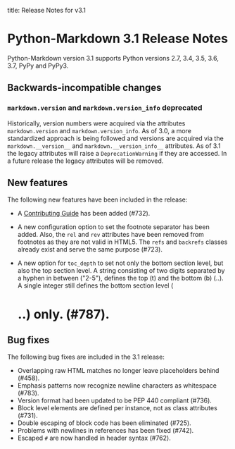 title: Release Notes for v3.1

# Python-Markdown 3.1 Release Notes

Python-Markdown version 3.1 supports Python versions 2.7, 3.4, 3.5, 3.6, 3.7,
PyPy and PyPy3.

## Backwards-incompatible changes

### `markdown.version` and `markdown.version_info` deprecated

Historically, version numbers were acquired via the attributes
`markdown.version` and `markdown.version_info`. As of 3.0, a more standardized
approach is being followed and versions are acquired via the
`markdown.__version__` and `markdown.__version_info__` attributes.  As of 3.1
the legacy attributes will raise a `DeprecationWarning` if they are accessed. In
a future release the legacy attributes will be removed.

## New features

The following new features have been included in the release:

* A [Contributing Guide](../contributing.md) has been added (#732).

* A new configuration option to set the footnote separator has been added. Also,
  the `rel` and `rev` attributes have been removed from footnotes as they are
  not valid in HTML5. The `refs` and `backrefs` classes already exist and
  serve the same purpose (#723).

* A new option for `toc_depth` to set not only the bottom section level,
  but also the top section level. A string consisting of two digits
  separated by a hyphen in between ("2-5"), defines the top (t) and the
  bottom (b) (<ht>..<hb>). A single integer still defines the bottom
  section level (<h1>..<hb>) only. (#787).

## Bug fixes

The following bug fixes are included in the 3.1 release:

* Overlapping raw HTML matches no longer leave placeholders behind (#458).
* Emphasis patterns now recognize newline characters as whitespace (#783).
* Version format had been updated to be PEP 440 compliant (#736).
* Block level elements are defined per instance, not as class attributes
  (#731).
* Double escaping of block code has been eliminated (#725).
* Problems with newlines in references has been fixed (#742).
* Escaped `#` are now handled in header syntax (#762).
